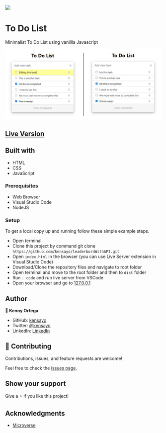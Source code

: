 
![](https://img.shields.io/badge/Microverse-blueviolet)

# To Do List

Minimalist To Do List using vanillla Javascript

![](/img/screenshot.png)

## [Live Version](https://kensayo.github.io/to-do-list/)

## Built with

- HTML
- CSS
- JavaScript

### Prerequisites

- Web Browser
- Visual Studio Code
- NodeJS

### Setup

To get a local copy up and running follow these simple example steps.

- Open terminal
- Clone this project by command git clone  ```https://github.com/kensayo/leaderbordWithAPI.git```
- Open ```index.html``` in the browser (you can use Live Server extension in Visual Studio Code)
- Download/Clone the repository files and navigate to root folder 
- Open terminal and move to the root folder and then to ```dist``` folder
- Run ```. code``` and run live server from VSCode
- Open your browser and go to [127.0.0.1](127.0.0.1)


## Author

**👤 Kenny Ortega**

- GitHub: [kensayo](https://github.com/kensayo)
- Twitter: [@kensayo](https://twitter.com/kensayo)
- LinkedIn: [LinkedIn](https://www.linkedin.com/in/kennyortega/)

## 🤝 Contributing

Contributions, issues, and feature requests are welcome!

Feel free to check the [issues page](../../issues/).

## Show your support

Give a ⭐️ if you like this project!

## Acknowledgments

- [Microverse](https://www.microverse.org/)
